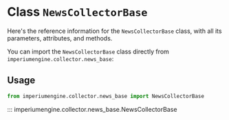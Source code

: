 # Class `NewsCollectorBase`

Here's the reference information for the `NewsCollectorBase` class, with all its parameters, attributes, and methods.

You can import the `NewsCollectorBase` class directly from `imperiumengine.collector.news_base`:

## Usage

```python
from imperiumengine.collector.news_base import NewsCollectorBase
```

::: imperiumengine.collector.news_base.NewsCollectorBase